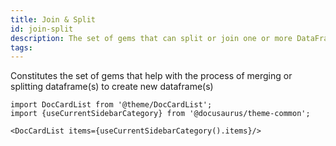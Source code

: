 ```yaml
---
title: Join & Split
id: join-split
description: The set of gems that can split or join one or more DataFrames
tags:
---
```


Constitutes the set of gems that help with the process of merging or splitting dataframe(s) to create new dataframe(s)

```mdx-code-block
import DocCardList from '@theme/DocCardList';
import {useCurrentSidebarCategory} from '@docusaurus/theme-common';

<DocCardList items={useCurrentSidebarCategory().items}/>
```

